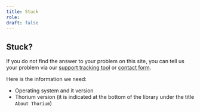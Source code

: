```yaml
---
title: Stuck
role:
draft: false
---
```



## Stuck?

If you do not find the answer to your problem on this site, you can tell
us your problem via our [support tracking
tool](https://github.com/edrlab../issues/new) or [contact
form](https://www.edrlab.org/contact/).

Here is the information we need:

-   Operating system and it version
-   Thorium version (it is indicated at the bottom of the library under
    the title `About Thorium`)
